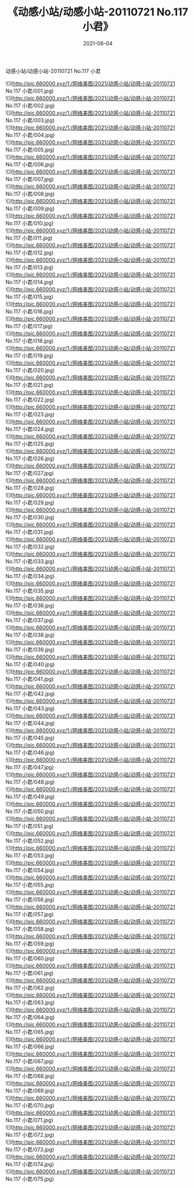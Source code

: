 ﻿---
layout: post
title:  《动感小站/动感小站-20110721 No.117 小君》
date:   2021-06-04
img: http://pic.660000.xyz/1:/网络美图/2021/动感小站/动感小站-20110721 No.117 小君/000.jpg
categories: [美女, 清纯, 唯美]
---

动感小站/动感小站-20110721 No.117 小君

 ![](http://pic.660000.xyz/1:/网络美图/2021/动感小站/动感小站-20110721 No.117 小君/001.jpg) <br>![](http://pic.660000.xyz/1:/网络美图/2021/动感小站/动感小站-20110721 No.117 小君/002.jpg) <br>![](http://pic.660000.xyz/1:/网络美图/2021/动感小站/动感小站-20110721 No.117 小君/003.jpg) <br>![](http://pic.660000.xyz/1:/网络美图/2021/动感小站/动感小站-20110721 No.117 小君/004.jpg) <br>![](http://pic.660000.xyz/1:/网络美图/2021/动感小站/动感小站-20110721 No.117 小君/005.jpg) <br>![](http://pic.660000.xyz/1:/网络美图/2021/动感小站/动感小站-20110721 No.117 小君/006.jpg) <br>![](http://pic.660000.xyz/1:/网络美图/2021/动感小站/动感小站-20110721 No.117 小君/007.jpg) <br>![](http://pic.660000.xyz/1:/网络美图/2021/动感小站/动感小站-20110721 No.117 小君/008.jpg) <br>![](http://pic.660000.xyz/1:/网络美图/2021/动感小站/动感小站-20110721 No.117 小君/009.jpg) <br>![](http://pic.660000.xyz/1:/网络美图/2021/动感小站/动感小站-20110721 No.117 小君/010.jpg) <br>![](http://pic.660000.xyz/1:/网络美图/2021/动感小站/动感小站-20110721 No.117 小君/011.jpg) <br>![](http://pic.660000.xyz/1:/网络美图/2021/动感小站/动感小站-20110721 No.117 小君/012.jpg) <br>![](http://pic.660000.xyz/1:/网络美图/2021/动感小站/动感小站-20110721 No.117 小君/013.jpg) <br>![](http://pic.660000.xyz/1:/网络美图/2021/动感小站/动感小站-20110721 No.117 小君/014.jpg) <br>![](http://pic.660000.xyz/1:/网络美图/2021/动感小站/动感小站-20110721 No.117 小君/015.jpg) <br>![](http://pic.660000.xyz/1:/网络美图/2021/动感小站/动感小站-20110721 No.117 小君/016.jpg) <br>![](http://pic.660000.xyz/1:/网络美图/2021/动感小站/动感小站-20110721 No.117 小君/017.jpg) <br>![](http://pic.660000.xyz/1:/网络美图/2021/动感小站/动感小站-20110721 No.117 小君/018.jpg) <br>![](http://pic.660000.xyz/1:/网络美图/2021/动感小站/动感小站-20110721 No.117 小君/019.jpg) <br>![](http://pic.660000.xyz/1:/网络美图/2021/动感小站/动感小站-20110721 No.117 小君/020.jpg) <br>![](http://pic.660000.xyz/1:/网络美图/2021/动感小站/动感小站-20110721 No.117 小君/021.jpg) <br>![](http://pic.660000.xyz/1:/网络美图/2021/动感小站/动感小站-20110721 No.117 小君/022.jpg) <br>![](http://pic.660000.xyz/1:/网络美图/2021/动感小站/动感小站-20110721 No.117 小君/023.jpg) <br>![](http://pic.660000.xyz/1:/网络美图/2021/动感小站/动感小站-20110721 No.117 小君/024.jpg) <br>![](http://pic.660000.xyz/1:/网络美图/2021/动感小站/动感小站-20110721 No.117 小君/025.jpg) <br>![](http://pic.660000.xyz/1:/网络美图/2021/动感小站/动感小站-20110721 No.117 小君/026.jpg) <br>![](http://pic.660000.xyz/1:/网络美图/2021/动感小站/动感小站-20110721 No.117 小君/027.jpg) <br>![](http://pic.660000.xyz/1:/网络美图/2021/动感小站/动感小站-20110721 No.117 小君/028.jpg) <br>![](http://pic.660000.xyz/1:/网络美图/2021/动感小站/动感小站-20110721 No.117 小君/029.jpg) <br>![](http://pic.660000.xyz/1:/网络美图/2021/动感小站/动感小站-20110721 No.117 小君/030.jpg) <br>![](http://pic.660000.xyz/1:/网络美图/2021/动感小站/动感小站-20110721 No.117 小君/031.jpg) <br>![](http://pic.660000.xyz/1:/网络美图/2021/动感小站/动感小站-20110721 No.117 小君/032.jpg) <br>![](http://pic.660000.xyz/1:/网络美图/2021/动感小站/动感小站-20110721 No.117 小君/033.jpg) <br>![](http://pic.660000.xyz/1:/网络美图/2021/动感小站/动感小站-20110721 No.117 小君/034.jpg) <br>![](http://pic.660000.xyz/1:/网络美图/2021/动感小站/动感小站-20110721 No.117 小君/035.jpg) <br>![](http://pic.660000.xyz/1:/网络美图/2021/动感小站/动感小站-20110721 No.117 小君/036.jpg) <br>![](http://pic.660000.xyz/1:/网络美图/2021/动感小站/动感小站-20110721 No.117 小君/037.jpg) <br>![](http://pic.660000.xyz/1:/网络美图/2021/动感小站/动感小站-20110721 No.117 小君/038.jpg) <br>![](http://pic.660000.xyz/1:/网络美图/2021/动感小站/动感小站-20110721 No.117 小君/039.jpg) <br>![](http://pic.660000.xyz/1:/网络美图/2021/动感小站/动感小站-20110721 No.117 小君/040.jpg) <br>![](http://pic.660000.xyz/1:/网络美图/2021/动感小站/动感小站-20110721 No.117 小君/041.jpg) <br>![](http://pic.660000.xyz/1:/网络美图/2021/动感小站/动感小站-20110721 No.117 小君/042.jpg) <br>![](http://pic.660000.xyz/1:/网络美图/2021/动感小站/动感小站-20110721 No.117 小君/043.jpg) <br>![](http://pic.660000.xyz/1:/网络美图/2021/动感小站/动感小站-20110721 No.117 小君/044.jpg) <br>![](http://pic.660000.xyz/1:/网络美图/2021/动感小站/动感小站-20110721 No.117 小君/045.jpg) <br>![](http://pic.660000.xyz/1:/网络美图/2021/动感小站/动感小站-20110721 No.117 小君/046.jpg) <br>![](http://pic.660000.xyz/1:/网络美图/2021/动感小站/动感小站-20110721 No.117 小君/047.jpg) <br>![](http://pic.660000.xyz/1:/网络美图/2021/动感小站/动感小站-20110721 No.117 小君/048.jpg) <br>![](http://pic.660000.xyz/1:/网络美图/2021/动感小站/动感小站-20110721 No.117 小君/049.jpg) <br>![](http://pic.660000.xyz/1:/网络美图/2021/动感小站/动感小站-20110721 No.117 小君/050.jpg) <br>![](http://pic.660000.xyz/1:/网络美图/2021/动感小站/动感小站-20110721 No.117 小君/051.jpg) <br>![](http://pic.660000.xyz/1:/网络美图/2021/动感小站/动感小站-20110721 No.117 小君/052.jpg) <br>![](http://pic.660000.xyz/1:/网络美图/2021/动感小站/动感小站-20110721 No.117 小君/053.jpg) <br>![](http://pic.660000.xyz/1:/网络美图/2021/动感小站/动感小站-20110721 No.117 小君/054.jpg) <br>![](http://pic.660000.xyz/1:/网络美图/2021/动感小站/动感小站-20110721 No.117 小君/055.jpg) <br>![](http://pic.660000.xyz/1:/网络美图/2021/动感小站/动感小站-20110721 No.117 小君/056.jpg) <br>![](http://pic.660000.xyz/1:/网络美图/2021/动感小站/动感小站-20110721 No.117 小君/057.jpg) <br>![](http://pic.660000.xyz/1:/网络美图/2021/动感小站/动感小站-20110721 No.117 小君/058.jpg) <br>![](http://pic.660000.xyz/1:/网络美图/2021/动感小站/动感小站-20110721 No.117 小君/059.jpg) <br>![](http://pic.660000.xyz/1:/网络美图/2021/动感小站/动感小站-20110721 No.117 小君/060.jpg) <br>![](http://pic.660000.xyz/1:/网络美图/2021/动感小站/动感小站-20110721 No.117 小君/061.jpg) <br>![](http://pic.660000.xyz/1:/网络美图/2021/动感小站/动感小站-20110721 No.117 小君/062.jpg) <br>![](http://pic.660000.xyz/1:/网络美图/2021/动感小站/动感小站-20110721 No.117 小君/063.jpg) <br>![](http://pic.660000.xyz/1:/网络美图/2021/动感小站/动感小站-20110721 No.117 小君/064.jpg) <br>![](http://pic.660000.xyz/1:/网络美图/2021/动感小站/动感小站-20110721 No.117 小君/065.jpg) <br>![](http://pic.660000.xyz/1:/网络美图/2021/动感小站/动感小站-20110721 No.117 小君/066.jpg) <br>![](http://pic.660000.xyz/1:/网络美图/2021/动感小站/动感小站-20110721 No.117 小君/067.jpg) <br>![](http://pic.660000.xyz/1:/网络美图/2021/动感小站/动感小站-20110721 No.117 小君/068.jpg) <br>![](http://pic.660000.xyz/1:/网络美图/2021/动感小站/动感小站-20110721 No.117 小君/069.jpg) <br>![](http://pic.660000.xyz/1:/网络美图/2021/动感小站/动感小站-20110721 No.117 小君/070.jpg) <br>![](http://pic.660000.xyz/1:/网络美图/2021/动感小站/动感小站-20110721 No.117 小君/071.jpg) <br>![](http://pic.660000.xyz/1:/网络美图/2021/动感小站/动感小站-20110721 No.117 小君/072.jpg) <br>![](http://pic.660000.xyz/1:/网络美图/2021/动感小站/动感小站-20110721 No.117 小君/073.jpg) <br>![](http://pic.660000.xyz/1:/网络美图/2021/动感小站/动感小站-20110721 No.117 小君/074.jpg) <br>![](http://pic.660000.xyz/1:/网络美图/2021/动感小站/动感小站-20110721 No.117 小君/075.jpg) <br>